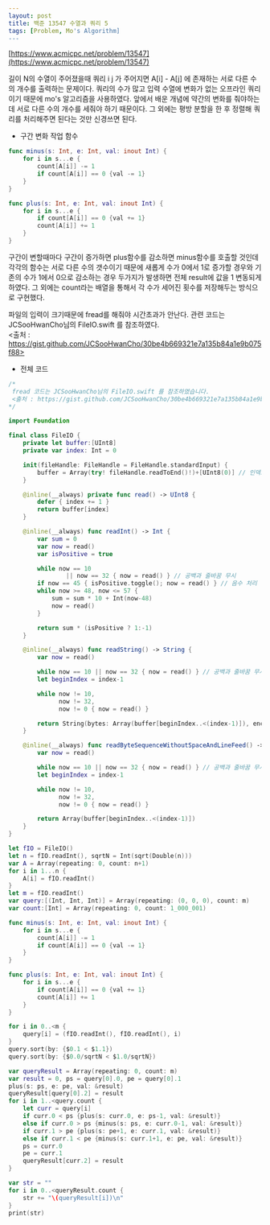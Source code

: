 ```yaml
---
layout: post
title: 백준 13547 수열과 쿼리 5
tags: [Problem, Mo's Algorithm]
---
```


[https://www.acmicpc.net/problem/13547](https://www.acmicpc.net/problem/13547)

길이 N의 수열이 주어졌을때 쿼리 i j 가 주어지면 A[i] - A[j] 에 존재하는 서로 다른 수의 개수를 출력하는 문제이다. 쿼리의 수가 많고 입력 수열에 변화가 없는 오프라인 쿼리이기 때문에 mo's 알고리즘을 사용하였다. 앞에서 배운 개념에 약간의 변화를 줘야하는데 서로 다른 수의 개수를 세줘야 하기 때문이다. 그 외에는 평방 분할을 한 후 정렬해 쿼리를 처리해주면 된다는 것만 신경쓰면 된다.
- 구간 변화 작업 함수



```swift
func minus(s: Int, e: Int, val: inout Int) {
    for i in s...e {
        count[A[i]] -= 1
        if count[A[i]] == 0 {val -= 1}
    }
}

func plus(s: Int, e: Int, val: inout Int) {
    for i in s...e {
        if count[A[i]] == 0 {val += 1}
        count[A[i]] += 1
    }
}
```
구간이 변할때마다 구간이 증가하면 plus함수를 감소하면 minus함수를 호출할 것인데 각각의 함수는 서로 다른 수의 갯수이기 때문에 새롭게 수가 0에서 1로 증가할 경우와 기존의 수가 1에서 0으로 감소하는 경우 두가지가 발생하면 전체 result에 값을 1 변동되게 하였다. 그 외에는 count라는 배열을 통해서 각 수가 세어진 횟수를 저장해두는 방식으로 구현했다.  

파일의 입력이 크기때문에 fread를 해줘야 시간초과가 안난다. 관련 코드는 JCSooHwanCho님의 FileIO.swift 를 참조하였다.  
<출처 : https://gist.github.com/JCSooHwanCho/30be4b669321e7a135b84a1e9b075f88>  

- 전체 코드



```swift
/*
 fread 코드는 JCSooHwanCho님의 FileIO.swift 를 참조하였습니다.
 <출처 : https://gist.github.com/JCSooHwanCho/30be4b669321e7a135b84a1e9b075f88>
*/

import Foundation

final class FileIO {
    private let buffer:[UInt8]
    private var index: Int = 0

    init(fileHandle: FileHandle = FileHandle.standardInput) {
        buffer = Array(try! fileHandle.readToEnd()!)+[UInt8(0)] // 인덱스 범위 넘어가는 것 방지
    }

    @inline(__always) private func read() -> UInt8 {
        defer { index += 1 }
        return buffer[index]
    }

    @inline(__always) func readInt() -> Int {
        var sum = 0
        var now = read()
        var isPositive = true

        while now == 10
                || now == 32 { now = read() } // 공백과 줄바꿈 무시
        if now == 45 { isPositive.toggle(); now = read() } // 음수 처리
        while now >= 48, now <= 57 {
            sum = sum * 10 + Int(now-48)
            now = read()
        }

        return sum * (isPositive ? 1:-1)
    }

    @inline(__always) func readString() -> String {
        var now = read()

        while now == 10 || now == 32 { now = read() } // 공백과 줄바꿈 무시
        let beginIndex = index-1

        while now != 10,
              now != 32,
              now != 0 { now = read() }

        return String(bytes: Array(buffer[beginIndex..<(index-1)]), encoding: .ascii)!
    }

    @inline(__always) func readByteSequenceWithoutSpaceAndLineFeed() -> [UInt8] {
        var now = read()

        while now == 10 || now == 32 { now = read() } // 공백과 줄바꿈 무시
        let beginIndex = index-1

        while now != 10,
              now != 32,
              now != 0 { now = read() }

        return Array(buffer[beginIndex..<(index-1)])
    }
}

let fIO = FileIO()
let n = fIO.readInt(), sqrtN = Int(sqrt(Double(n)))
var A = Array(repeating: 0, count: n+1)
for i in 1...n {
    A[i] = fIO.readInt()
}
let m = fIO.readInt()
var query:[(Int, Int, Int)] = Array(repeating: (0, 0, 0), count: m)
var count:[Int] = Array(repeating: 0, count: 1_000_001)

func minus(s: Int, e: Int, val: inout Int) {
    for i in s...e {
        count[A[i]] -= 1
        if count[A[i]] == 0 {val -= 1}
    }
}

func plus(s: Int, e: Int, val: inout Int) {
    for i in s...e {
        if count[A[i]] == 0 {val += 1}
        count[A[i]] += 1
    }
}

for i in 0..<m {
    query[i] = (fIO.readInt(), fIO.readInt(), i)
}
query.sort(by: {$0.1 < $1.1})
query.sort(by: {$0.0/sqrtN < $1.0/sqrtN})

var queryResult = Array(repeating: 0, count: m)
var result = 0, ps = query[0].0, pe = query[0].1
plus(s: ps, e: pe, val: &result)
queryResult[query[0].2] = result
for i in 1..<query.count {
    let curr = query[i]
    if curr.0 < ps {plus(s: curr.0, e: ps-1, val: &result)}
    else if curr.0 > ps {minus(s: ps, e: curr.0-1, val: &result)}
    if curr.1 > pe {plus(s: pe+1, e: curr.1, val: &result)}
    else if curr.1 < pe {minus(s: curr.1+1, e: pe, val: &result)}
    ps = curr.0
    pe = curr.1
    queryResult[curr.2] = result
}

var str = ""
for i in 0..<queryResult.count {
    str += "\(queryResult[i])\n"
}
print(str)
```




